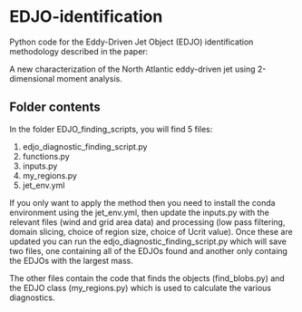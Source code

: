 # EDJO-identification
Python code for the Eddy-Driven Jet Object (EDJO) identification methodology described in the paper:

A new characterization of the North Atlantic eddy-driven jet using 2-dimensional moment analysis. 

## Folder contents 
In the folder EDJO_finding_scripts, you will find 5 files: 

1. edjo_diagnostic_finding_script.py 
2. functions.py
3. inputs.py
4. my_regions.py
5. jet_env.yml

If you only want to apply the method then you need to install the conda environment using the jet_env.yml, then update the inputs.py with the relevant files (wind and grid area data) and processing (low pass filtering, domain slicing, choice of region size, choice of Ucrit value). Once these are updated you can run the edjo_diagnostic_finding_script.py which will save two files, one containing all of the EDJOs found and another only containg the EDJOs with the largest mass. 

The other files contain the code that finds the objects (find_blobs.py) and the EDJO class (my_regions.py) which is used to calculate the various diagnostics. 
